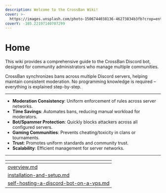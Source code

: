 ```yaml
---
description: Welcome to the CrossBan Wiki!
cover: >-
  https://images.unsplash.com/photo-1506744038136-46273834b3fb?crop=entropy&cs=srgb&fm=jpg&ixid=M3wxOTcwMjR8MHwxfHNlYXJjaHwyfHxsYW5kc2NhcGV8ZW58MHx8fHwxNzU3MDE0MDQxfDA&ixlib=rb-4.1.0&q=85
coverY: -105.22197140707299
---
```


# Home

This wiki provides a comprehensive guide to the CrossBan Discord bot, designed for community administrators who manage multiple communities.

CrossBan synchronizes bans across multiple Discord servers, helping maintain consistent moderation. No programming knowledge is required – everything is explained step-by-step.

***

* **Moderation Consistency**: Uniform enforcement of rules across server networks.
* **Time Savings**: Automates bans, reducing manual workload for moderators.
* **Bot/Spammer Protection**: Quickly blocks attackers across all configured servers.
* **Gaming Communities**: Prevents cheating/toxicity in clans or tournaments.
* **Trust**: Promotes uniform standards and community trust.
* **Scalability**: Efficient management for server networks.

***

<table data-view="cards" data-full-width="false"><thead><tr><th data-card-target data-type="content-ref"></th></tr></thead><tbody><tr><td><a href="overview.md">overview.md</a></td></tr><tr><td><a href="installation-and-setup.md">installation-and-setup.md</a></td></tr><tr><td><a href="self-hosting-a-discord-bot-on-a-vps.md">self-hosting-a-discord-bot-on-a-vps.md</a></td></tr></tbody></table>
